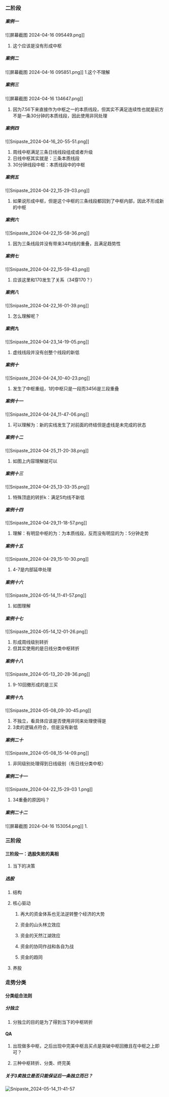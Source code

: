 ### 二阶段
##### 案例一
![[屏幕截图 2024-04-16 095449.png]]
1. 这个应该是没有形成中枢
##### 案例二
![[屏幕截图 2024-04-16 095851.png]]
1.这个不理解

##### 案例三
![[屏幕截图 2024-04-16 134647.png]]

1. 因为7.56下来直接作为中枢之一的本质线段，但其实不满足连续性也就是前方不是一条30分钟的本质线段，因此使用非同处理
##### 案例四
![[Snipaste_2024-04-16_20-55-51.png]]
1. 周线中枢满足三条日线线段组成或者升级
2. 日线中枢其实就是：三条本质线段
3. 30分钟线段中枢：本质线段中的中枢
##### 案例五
![[Snipaste_2024-04-22_15-29-03.png]]
1. 如果说形成中枢，但是这个中枢的三条线段都回到了中枢内部，因此不形成新的中枢
##### 案例六
![[Snipaste_2024-04-22_15-58-36.png]]
1. 因为三条线段并没有带来34均线的重叠，且满足趋势性
##### 案例七
![[Snipaste_2024-04-22_15-59-43.png]]
1. 应该这里和170发生了关系（34穿170？）
##### 案例八
![[Snipaste_2024-04-22_16-01-39.png]]
1. 怎么理解呢？
##### 案例九
![[Snipaste_2024-04-23_14-19-05.png]]
1. 虚线线段并没有创整个线段的新低

##### 案例十
![[Snipaste_2024-04-24_10-40-23.png]]
1. 发生了中枢重组，1的中枢只是一段而3456是三段重叠
##### 案例十一
![[Snipaste_2024-04-24_11-47-06.png]]
1. 可以理解为：新的实线发生了对前面的终结但是虚线是未完成的状态
##### 案例十二
![[Snipaste_2024-04-25_11-20-38.png]]
1. 如图上内容理解就可以
##### 案例十三
![[Snipaste_2024-04-25_13-33-35.png]]
1. 特殊顶底的转折k：满足5均线不新低
##### 案例十四
![[Snipaste_2024-04-29_11-18-57.png]]
1. 理解：有明显中枢的为：为本质线段，反而没有明显的为：5分钟走势
##### 案例十五
![[Snipaste_2024-04-29_15-10-30.png]]
1. 4-7是内部延申处理
##### 案例十六
![[Snipaste_2024-05-14_11-41-57.png]]
1. 如图理解
##### 案例十七

![[Snipaste_2024-05-14_12-01-26.png]]
1. 形成周线级别转折
2. 但其实使用的是日线分类中枢转折
##### 案例十八
![[Snipaste_2024-05-13_20-28-36.png]]
1. 9-10回撤形成的是三买
##### 案例十九
![[Snipaste_2024-05-08_09-30-45.png]]
1. 不独立，看具体应该是否使用非同来处理使得是
2. 3卖的逻辑点符合，但是没有新低
##### 案例二十
![[Snipaste_2024-05-08_15-14-09.png]]
1. 非同级别处理得到日线级别（有日线分类中枢）
##### 案例二十一
![[Snipaste_2024-04-22_15-29-03 1.png]]
1. 34重叠的原因吗？
##### 案例二十二
![[屏幕截图 2024-04-16 153054.png]]
1. 
### 三阶段

#### 三阶段一：选股失败的真相

1. 当下的决策
    

##### 选股

1. 结构
    
2. 核心驱动
    
    1. 再大的资金体系也无法逆转整个经济的大势
        
    2. 资金的山头林立效应
        
    3. 资金的天然江湖效应
        
    4. 资金的协同作战和各自为战
        
    5. 资金的趋同
        
    
3. 养股
    

### 走势分类

#### 分类组合法则

##### 分独立

1. 分独立的目的是为了得到当下的中枢转折
    

#### QA

1. 出现做多中枢，之后出现中完美中枢且买点是突破中枢回撤且在中枢之上即可？
    
2. 三种中枢转折、分类、终完美
    

##### 关于3卖独立是否只能保证后一条独立而已？

![Snipaste_2024-05-14_11-41-57](file://C:/Users/86180/Desktop/Snipaste_2024-05-14_11-41-57.png?lastModify=1716086450)